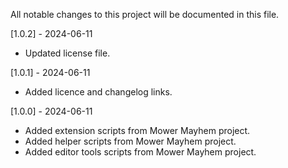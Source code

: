 All notable changes to this project will be documented in this file.

[1.0.2] - 2024-06-11
 - Updated license file.

[1.0.1] - 2024-06-11
 - Added licence and changelog links.
 
[1.0.0] - 2024-06-11
 - Added extension scripts from Mower Mayhem project.
 - Added helper scripts from Mower Mayhem project.
 - Added editor tools scripts from Mower Mayhem project.
